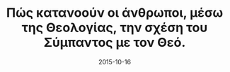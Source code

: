 ---
title: Πώς κατανοούν οι άνθρωποι, μέσω της Θεολογίας, την σχέση του Σύμπαντος με τον Θεό.
date: 2015-10-16 
school_year: 2015-2016
book: Big Bang - Simon Singh
image: meskos2015-10-16.jpg
speakers: Γιώργος Μέσκος, Μηχ/λογος Μηχανικός – Δρ Θεολογίας
announcement: 16-10-15.png
---